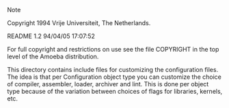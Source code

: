 > [!NOTE]
> Copyright 1994 Vrije Universiteit, The Netherlands.
>	
>	README	1.2	94/04/05 17:07:52
>
> For full copyright and restrictions on use see the file COPYRIGHT in the
> top level of the Amoeba distribution.

This directory contains include files for customizing the configuration
files.  The idea is that per Configuration object type you can customize
the choice of compiler, assembler, loader, archiver and lint.
This is done per object type because of the variation between choices of
flags for libraries, kernels, etc.
